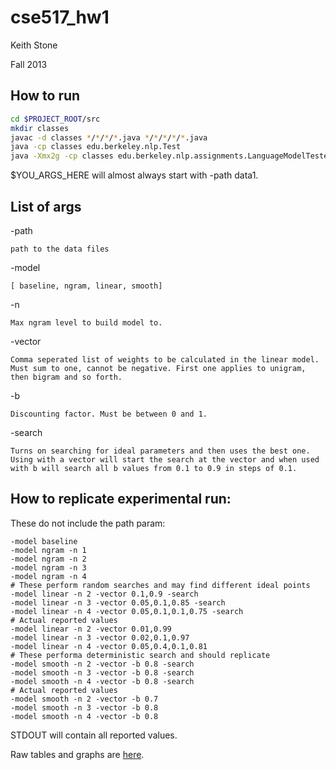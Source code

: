 cse517_hw1
==========

Keith Stone

Fall 2013


How to run
----------
```bash
cd $PROJECT_ROOT/src
mkdir classes
javac -d classes */*/*/*.java */*/*/*/*.java
java -cp classes edu.berkeley.nlp.Test
java -Xmx2g -cp classes edu.berkeley.nlp.assignments.LanguageModelTester $YOUR_ARGS_HERE
```

$YOU_ARGS_HERE will almost always start with -path data1.

List of args
------------

-path 

    path to the data files

-model

    [ baseline, ngram, linear, smooth]
    
-n 

    Max ngram level to build model to.
    
-vector

    Comma seperated list of weights to be calculated in the linear model. Must sum to one, cannot be negative. First one applies to unigram, then bigram and so forth.
    
-b

    Discounting factor. Must be between 0 and 1.
    
-search

    Turns on searching for ideal parameters and then uses the best one. Using with a vector will start the search at the vector and when used with b will search all b values from 0.1 to 0.9 in steps of 0.1.
    
    
How to replicate experimental run:
------------------

These do not include the path param:

```
-model baseline
-model ngram -n 1
-model ngram -n 2
-model ngram -n 3
-model ngram -n 4
# These perform random searches and may find different ideal points
-model linear -n 2 -vector 0.1,0.9 -search
-model linear -n 3 -vector 0.05,0.1,0.85 -search 
-model linear -n 4 -vector 0.05,0.1,0.1,0.75 -search 
# Actual reported values
-model linear -n 2 -vector 0.01,0.99
-model linear -n 3 -vector 0.02,0.1,0.97
-model linear -n 4 -vector 0.05,0.4,0.1,0.81
# These performa deterministic search and should replicate
-model smooth -n 2 -vector -b 0.8 -search
-model smooth -n 3 -vector -b 0.8 -search 
-model smooth -n 4 -vector -b 0.8 -search
# Actual reported values
-model smooth -n 2 -vector -b 0.7
-model smooth -n 3 -vector -b 0.8
-model smooth -n 4 -vector -b 0.8
```

STDOUT will contain all reported values.

Raw tables and graphs are [here](https://docs.google.com/spreadsheet/ccc?key=0AoSiSS-NuIAQdHp5cW9icnpNZWNTdTVNand5RVhWY2c&usp=sharing).
